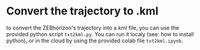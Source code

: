 # Convert the trajectory to .kml 
to convert the ZEBhorizon's trajectory into a kml file, you can use the provided python script `txt2kml.py`.
You can run it localy (see: how to install python), or in the cloud by using the provided colab file `txt2kml.ipynb`.
